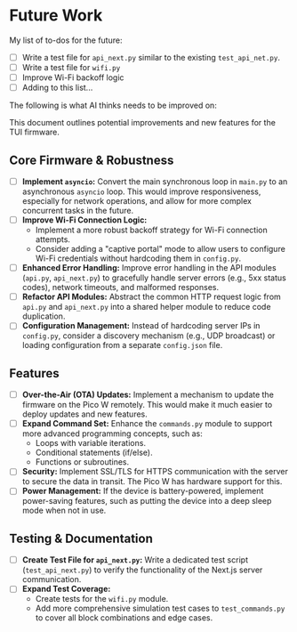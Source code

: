 # Future Work

My list of to-dos for the future:

- [ ] Write a test file for `api_next.py` similar to the existing `test_api_net.py`.
- [ ] Write a test file for `wifi.py`
- [ ] Improve Wi-Fi backoff logic
- [ ] Adding to this list...

The following is what AI thinks needs to be improved on:

This document outlines potential improvements and new features for the TUI firmware.

## Core Firmware & Robustness

- [ ] **Implement `asyncio`:** Convert the main synchronous loop in `main.py` to an asynchronous `asyncio` loop. This would improve responsiveness, especially for network operations, and allow for more complex concurrent tasks in the future.
- [ ] **Improve Wi-Fi Connection Logic:**
  - Implement a more robust backoff strategy for Wi-Fi connection attempts.
  - Consider adding a "captive portal" mode to allow users to configure Wi-Fi credentials without hardcoding them in `config.py`.
- [ ] **Enhanced Error Handling:** Improve error handling in the API modules (`api.py`, `api_next.py`) to gracefully handle server errors (e.g., 5xx status codes), network timeouts, and malformed responses.
- [ ] **Refactor API Modules:** Abstract the common HTTP request logic from `api.py` and `api_next.py` into a shared helper module to reduce code duplication.
- [ ] **Configuration Management:** Instead of hardcoding server IPs in `config.py`, consider a discovery mechanism (e.g., UDP broadcast) or loading configuration from a separate `config.json` file.

## Features

- [ ] **Over-the-Air (OTA) Updates:** Implement a mechanism to update the firmware on the Pico W remotely. This would make it much easier to deploy updates and new features.
- [ ] **Expand Command Set:** Enhance the `commands.py` module to support more advanced programming concepts, such as:
  - Loops with variable iterations.
  - Conditional statements (if/else).
  - Functions or subroutines.
- [ ] **Security:** Implement SSL/TLS for HTTPS communication with the server to secure the data in transit. The Pico W has hardware support for this.
- [ ] **Power Management:** If the device is battery-powered, implement power-saving features, such as putting the device into a deep sleep mode when not in use.

## Testing & Documentation

- [ ] **Create Test File for `api_next.py`:** Write a dedicated test script (`test_api_next.py`) to verify the functionality of the Next.js server communication.
- [ ] **Expand Test Coverage:**
  - Create tests for the `wifi.py` module.
  - Add more comprehensive simulation test cases to `test_commands.py` to cover all block combinations and edge cases.
